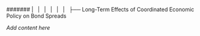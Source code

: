 ####### |   |   |   |   |   |   ├── Long-Term Effects of Coordinated Economic Policy on Bond Spreads

*Add content here*
